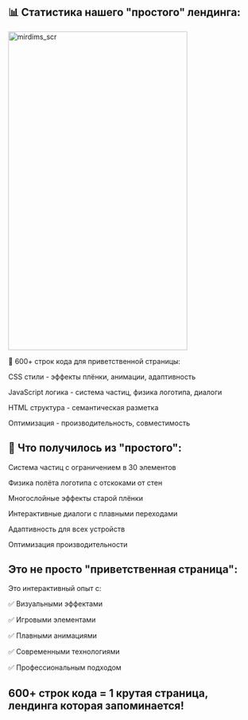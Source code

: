 ## 📊 Статистика нашего "простого" лендинга:

<img width="360" height="640" alt="mirdims_scr" src="https://github.com/user-attachments/assets/0916b194-6b5b-4244-965f-9a981094435e" />

🔢 600+ строк кода для приветственной страницы:

CSS стили - эффекты плёнки, анимации, адаптивность

JavaScript логика - система частиц, физика логотипа, диалоги

HTML структура - семантическая разметка

Оптимизация - производительность, совместимость

## 🎯 Что получилось из "простого":

Система частиц с ограничением в 30 элементов

Физика полёта логотипа с отскоками от стен

Многослойные эффекты старой плёнки

Интерактивные диалоги с плавными переходами

Адаптивность для всех устройств

Оптимизация производительности

## Это не просто "приветственная страница":

Это интерактивный опыт с:

✅ Визуальными эффектами

✅ Игровыми элементами

✅ Плавными анимациями

✅ Современными технологиями

✅ Профессиональным подходом

## 600+ строк кода = 1 крутая страница, лендинга которая запоминается!
